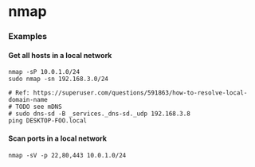 # nmap

### Examples

#### Get all hosts in a local network

```
nmap -sP 10.0.1.0/24
sudo nmap -sn 192.168.3.0/24
```

```
# Ref: https://superuser.com/questions/591863/how-to-resolve-local-domain-name
# TODO see mDNS
# sudo dns-sd -B _services._dns-sd._udp 192.168.3.8
ping DESKTOP-FOO.local
```

#### Scan ports in a local network

```
nmap -sV -p 22,80,443 10.0.1.0/24
```
